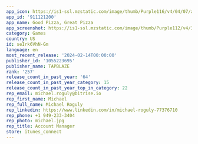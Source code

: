 ```yaml
---
app_icon: https://is1-ssl.mzstatic.com/image/thumb/Purple116/v4/04/07/ac/0407ace9-87e3-98ed-9183-ba9ca3a6453e/AppIcon-0-0-1x_U007emarketing-0-7-0-85-220.png/1024x1024bb.png
app_id: '911121200'
app_name: Good Pizza, Great Pizza
app_screenshot: https://is1-ssl.mzstatic.com/image/thumb/Purple112/v4/33/ec/2c/33ec2cf0-94ec-1e88-e205-b802a1ce244d/cdd68ff8-5d7f-48c3-b0f5-563e5fbf356e_iphoneXS_01_english.jpg/2688x1242bb.png
category: Games
country: US
id: seIrk6VhN-Gm
language: en
most_recent_release: '2024-02-14T00:00:00'
publisher_id: '1055223695'
publisher_name: TAPBLAZE
rank: '257'
release_count_in_past_year: '64'
release_count_in_past_year_category: 15
release_count_in_past_year_top_in_category: 22
rep_email: michael.roguly@bitrise.io
rep_first_name: Michael
rep_full_name: Michael Roguly
rep_linkedin: https://www.linkedin.com/in/michael-roguly-77376710
rep_phone: +1 949-233-3404
rep_photo: michael.jpg
rep_title: Account Manager
store: itunes_connect
---
```

